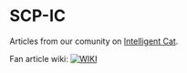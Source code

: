 # SCP-IC

Articles from our comunity on [Intelligent Cat](https://discord.gg/9Nu2KNWSwn).

Fan article wiki:
[![WIKI](https://img.shields.io/badge/FAN_ARTICLE_WIKI-ffffff?style=for-the-badge)](https://Lappland-sgwc.github.io/SCP-IC/)
